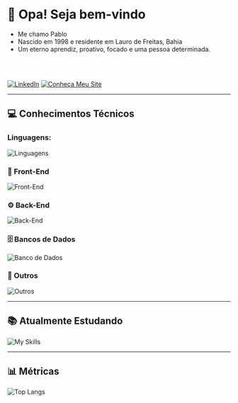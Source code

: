 # 👋 Opa! Seja bem-vindo
<ul>
  <li>Me chamo Pablo</li>
  <li>Nascido em 1998 e residente em Lauro de Freitas, Bahia</li>
  <li>Um eterno aprendiz, proativo, focado e uma pessoa determinada.</li>
</ul>

<br />
<br />


[![LinkedIn](https://img.shields.io/badge/LinkedIn-0077B5?style=for-the-badge&logo=linkedin&logoColor=white)](https://www.linkedin.com/in/pablosantos-cg/)
[![Conheça Meu Site](https://img.shields.io/badge/Conheça%20meu%20site-000000?style=for-the-badge&logoColor=white)](https://portfolio-jet-ten-16.vercel.app/)

---

## 💻 Conhecimentos Técnicos

### Linguagens:  
![Linguagens](https://skillicons.dev/icons?i=php,python,ts,js,html,css&theme=dark)

### 🎨 Front-End  
![Front-End](https://skillicons.dev/icons?i=tailwind,react,next&theme=dark)

### ⚙️ Back-End  
![Back-End](https://skillicons.dev/icons?i=laravel,nodejs,express,sequelize&theme=dark)

### 🗄️ Bancos de Dados  
![Banco de Dados](https://skillicons.dev/icons?i=postgresql,mysql,mongodb,redis&theme=dark)

### 🔧 Outros  
![Outros](https://skillicons.dev/icons?i=git,docker,jest&theme=dark)

---

## 📚 Atualmente Estudando  
![My Skills](https://go-skill-icons.vercel.app/api/icons?i=n8n,vue&titles=true&theme=dark)

---
## 📊 Métricas

![Top Langs](https://github-readme-stats.vercel.app/api/top-langs/?username=PabloSantos-CG&layout=donut&hide=json,other,css,html,yaml,ejs&theme=dark)


